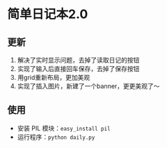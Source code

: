 # 简单日记本2.0

## 更新
1. 解决了实时显示问题，去掉了读取日记的按钮  
2. 实现了输入后直接回车保存，去掉了保存按钮  
3. 用grid重新布局，更加美观  
4. 实现了插入图片，新建了一个banner，更更美观了～  

## 使用

- 安装 PIL 模块：`easy_install pil`
- 运行程序：`python daily.py` 
 